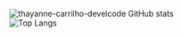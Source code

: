 

![thayanne-carrilho-develcode GitHub stats](https://github-readme-stats.vercel.app/api?username=thayanne-carrilho-develcode&show_icons=true&theme=tokyonight)   
![Top Langs](https://github-readme-stats.vercel.app/api/top-langs/?username=thayanne-carrilho-develcode&theme=tokyonight)


